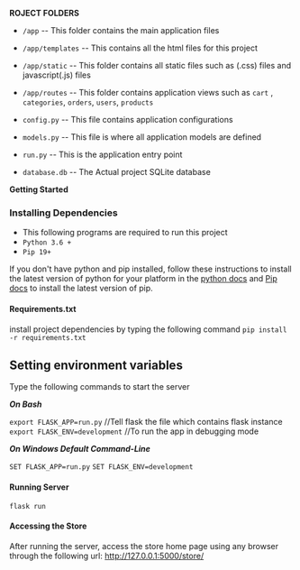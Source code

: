 **ROJECT FOLDERS**

- `/app` 
-- This folder contains the main application files 
- `/app/templates`
-- This contains all the html files for this project
- `/app/static`
-- This folder contains all static files such as (.css) files and javascript(.js) files
- `/app/routes`
-- This folder contains application views such as `cart` , `categories`, `orders`, `users`, `products`
- `config.py`
-- This file contains application configurations
- `models.py`
-- This file is where all application models are defined

- `run.py`
-- This is the application entry point

- `database.db`
-- The Actual project SQLite database

**Getting Started**
### Installing Dependencies

- This following programs are required to run this project
- ```Python 3.6 + ```
- ```Pip 19+ ```

If you don't have python and pip installed, follow these instructions to install the latest version of python for your platform in the [python docs](https://docs.python.org/3/using/unix.html#getting-and-installing-the-latest-version-of-python)
and [Pip docs](https://pip.pypa.io/en/stable/installing/) to install the latest version of pip.


#### Requirements.txt
install project dependencies by typing the following command
`pip install -r requirements.txt`

## Setting environment variables
Type the following commands to start the server

***On Bash***

`export FLASK_APP=run.py` //Tell flask the file which contains flask instance
`export FLASK_ENV=development` //To run the app in debugging mode

***On Windows Default Command-Line***

`SET FLASK_APP=run.py`
`SET FLASK_ENV=development`

 #### Running Server

 `flask run`

 #### Accessing the Store

 After running the server, access the store home page using any browser
 through the following url:
 http://127.0.0.1:5000/store/



 
